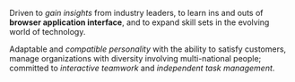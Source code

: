 Driven to *gain insights* from industry leaders, to learn ins and outs of **browser application interface**, and to expand skill sets in the evolving world of technology.

Adaptable and *compatible personality* with the ability to satisfy customers, manage organizations with diversity involving multi-national people; committed to *interactive teamwork* and *independent task management*.
